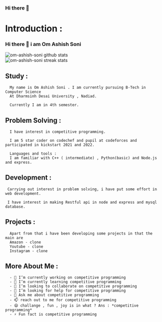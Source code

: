 ### Hi there 👋


# Introduction : 
### Hi there 👋  i am Om Ashish Soni


<!-- ![om-ashish-soni's GitHub stats](https://github-readme-stats.vercel.app/api?username=om-ashish-soni) -->
![om-ashish-soni github stats](https://github-readme-stats.vercel.app/api?username=om-ashish-soni&show_icons=true)  
![om-ashish-soni streak stats](https://github-readme-streak-stats.herokuapp.com/?user=om-ashish-soni&)  

## Study : 

      My name is Om Ashish Soni . I am currently pursuing B-Tech in Computer Science 
      At Dharmsinh Desai University , Nadiad.

      Currently I am in 4th semester.

## Problem Solving : 

      I have interest in competitive programming.

      I am 5 star coder on codechef and pupil at codeforces and participated in kickstart 2021 and 2022.

      Languages and tools : 
      I am familiar with C++ ( intermediate) , Python(basic) and Node.js and express.

## Development : 

     Carrying out interest in problem solving, i have put some effort in web development.

     I have interest in making Restful api in node and express and mysql database.
      
## Projects : 
      Apart from that i have been developing some projects in that the main are 
      Amazon - clone
      Youtube - clone
      Instagram - clone



## More About Me : 

      - 🔭 I’m currently working on competitive programming
      - 🌱 I’m currently learning competitive programming
      - 👯 I’m looking to collaborate on competitive programming
      - 🤔 I’m looking for help for competitive programming
      - 💬 Ask me about competitive programming
      - 📫 reach out to me for competitive programming
      - 😄 challange , fun , joy is in what ? Ans : *competitive programming*
      - ⚡ Fun fact is competitive programming

